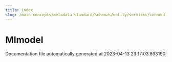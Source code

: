 ```yaml
---
title: index
slug: /main-concepts/metadata-standard/schemas/entity/services/connections/mlmodel
---
```


# Mlmodel

Documentation file automatically generated at 2023-04-13 23:17:03.893190.
